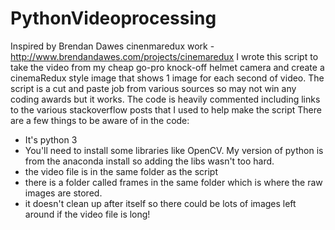 # PythonVideoprocessing
Inspired by Brendan Dawes cinenmaredux work - http://www.brendandawes.com/projects/cinemaredux 
I wrote this script to take the video from my cheap go-pro knock-off helmet camera and create a cinemaRedux style image that shows 1 image for each second of video.
The script is a cut and paste job from various sources so may not win any coding awards but it works.
The code is heavily commented including links to the various stackoverflow posts that I used to help make the script
There are a few things to be aware of in the code:
 - It's python 3
 - You'll need to install some libraries like OpenCV. My version of python is from the anaconda install so adding the libs wasn't too hard. 
 - the video file is in the same folder as the script
 - there is a folder called frames in the same folder which is where the raw images are stored.
 - it doesn't clean up after itself so there could be lots of images left around if the video file is long!
